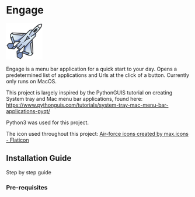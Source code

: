 # Engage

<img src="assets/jet.png" width="100">

Engage is a menu bar application for a quick start to your day. Opens a predetermined list of  applications and Urls at the click of a button. Currently only runs on MacOS. 

This project is largely inspired by the PythonGUIS tutorial on creating System tray and Mac menu bar applications, found here: https://www.pythonguis.com/tutorials/system-tray-mac-menu-bar-applications-pyqt/

Python3 was used for this project. 

The icon used throughout this project: <a href="https://www.flaticon.com/free-icons/air-force" title="air-force icons">Air-force icons created by max.icons - Flaticon</a>

## Installation Guide
Step by step guide
### Pre-requisites
